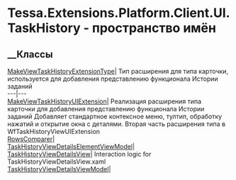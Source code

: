 # Tessa.Extensions.Platform.Client.UI.TaskHistory - пространство имён
## __Классы
[MakeViewTaskHistoryExtensionType](T_Tessa_Extensions_Platform_Client_UI_TaskHistory_MakeViewTaskHistoryExtensionType.htm)|
Тип расширения для типа карточки, используется для добавления представлению
функционала Истории заданий  
---|---  
[MakeViewTaskHistoryUIExtension](T_Tessa_Extensions_Platform_Client_UI_TaskHistory_MakeViewTaskHistoryUIExtension.htm)|
Реализация расширения типа карточки для добавления представлению функционала
Истории заданий Добавляет стандартное контексное меню, тултип, обработку
нажатий и открытие окна с деталями. Вторая часть расширения типа в
WfTaskHistoryViewUIExtension  
[RowsComparer](T_Tessa_Extensions_Platform_Client_UI_TaskHistory_RowsComparer.htm)|  
[TaskHistoryViewDetailsElementViewModel](T_Tessa_Extensions_Platform_Client_UI_TaskHistory_TaskHistoryViewDetailsElementViewModel.htm)|  
[TaskHistoryViewDetailsView](T_Tessa_Extensions_Platform_Client_UI_TaskHistory_TaskHistoryViewDetailsView.htm)|
Interaction logic for TaskHistoryViewDetailsView.xaml  
[TaskHistoryViewDetailsViewModel](T_Tessa_Extensions_Platform_Client_UI_TaskHistory_TaskHistoryViewDetailsViewModel.htm)|
